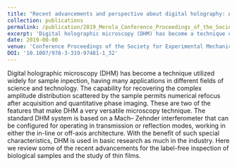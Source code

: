 ```yaml
---
title: "Recent advancements and perspective about digital holography: A super-tool in biomedical and bioengineering fields"
collection: publications
permalink: /publication/2019_Merola_Conference_Proceedings_of_the_Society_for_Experimental_Mechanics_Series
excerpt: 'Digital holographic microscopy (DHM) has become a technique utilized widely for sample inpection, having many applications in different fields of science and technology. The capability for recovering the complex amplitude distribution scattered by the sample permits numerical refocus after acquisition and quantitative phase imaging. These are two of the features that make DHM a very versatile microscopy technique. The standard DHM system is based on a Mach– Zehnder interferometer that can be configured for operating in transmission or reflection modes, working in either the in-line or off-axis architecture. With the benefit of such special characteristics, DHM is used in basic research as much in the industry. Here we review some of the recent advancements for the label-free inspection of biological samples and the study of thin films.'
date: 2019-00-00
venue: 'Conference Proceedings of the Society for Experimental Mechanics Series'
DOI: '10.1007/978-3-319-97481-1_32'
---
```

Digital holographic microscopy (DHM) has become a technique utilized widely for sample inpection, having many applications in different fields of science and technology. The capability for recovering the complex amplitude distribution scattered by the sample permits numerical refocus after acquisition and quantitative phase imaging. These are two of the features that make DHM a very versatile microscopy technique. The standard DHM system is based on a Mach– Zehnder interferometer that can be configured for operating in transmission or reflection modes, working in either the in-line or off-axis architecture. With the benefit of such special characteristics, DHM is used in basic research as much in the industry. Here we review some of the recent advancements for the label-free inspection of biological samples and the study of thin films.
